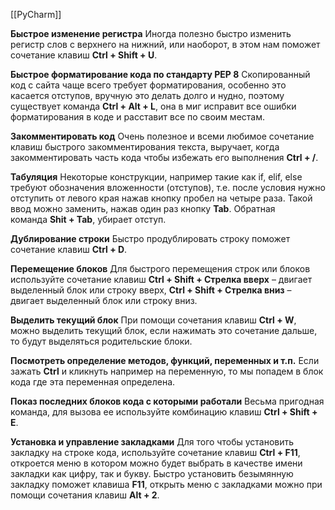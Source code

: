 [[PyCharm]]

**Быстрое изменение регистра**
Иногда полезно быстро изменить регистр слов с верхнего на нижний, или наоборот, в этом нам поможет сочетание клавиш **Ctrl + Shift + U**.

**Быстрое форматирование кода по стандарту PEP 8**
Скопированный код с сайта чаще всего требует форматирования, особенно это касается отступов, вручную это делать долго и нудно, поэтому существует команда **Ctrl + Alt + L**, она в миг исправит все ошибки форматирования в коде и расставит все по своим местам.

**Закомментировать код**
Очень полезное и всеми любимое сочетание клавиш быстрого закомментирования текста, выручает, когда закомментировать часть кода чтобы избежать его выполнения **Ctrl + /**.

**Табуляция**
Некоторые конструкции, например такие как if, elif, else требуют обозначения вложенности (отступов), т.е. после условия нужно отступить от левого края нажав кнопку пробел на четыре раза. Такой ввод можно заменить, нажав один раз кнопку **Tab**. Обратная команда **Shit + Tab**, убирает отступ.

**Дублирование строки**
Быстро продублировать строку поможет сочетание клавиш **Ctrl + D**.

**Перемещение блоков**
Для быстрого перемещения строк или блоков используйте сочетание клавиш **Ctrl + Shift + Стрелка вверх** – двигает выделенный блок или строку вверх, **Ctrl + Shift + Стрелка вниз** – двигает выделенный блок или строку вниз.

**Выделить текущий блок**
При помощи сочетания клавиш **Ctrl + W**, можно выделить текущий блок, если нажимать это сочетание дальше, то будут выделяться родительские блоки.

**Посмотреть определение методов, функций, переменных и т.п.**
Если зажать **Ctrl** и кликнуть например на переменную, то мы попадем в блок кода где эта переменная определена.

**Показ последних блоков кода с которыми работали**
Весьма пригодная команда, для вызова ее используйте комбинацию клавиш **Ctrl + Shift + E**.

**Установка и управление закладками**
Для того чтобы установить закладку на строке кода, используйте сочетание клавиш **Ctrl + F11**, откроется меню в котором можно будет выбрать в качестве имени закладки как цифру, так и букву. Быстро установить безымянную закладку поможет клавиша **F11**, открыть меню с закладками можно при помощи сочетания клавиш **Alt + 2**.

